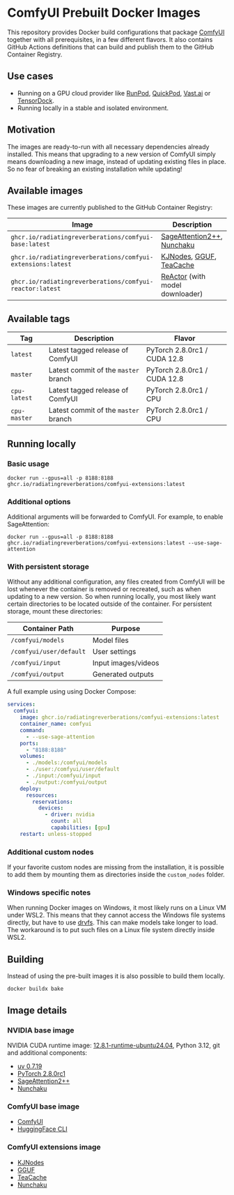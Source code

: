 # ComfyUI Prebuilt Docker Images

This repository provides Docker build configurations that package [ComfyUI](https://github.com/comfyanonymous/ComfyUI) together with all prerequisites, in a few different flavors. It also contains GitHub Actions definitions that can build and publish them to the GitHub Container Registry.

## Use cases

* Running on a GPU cloud provider like [RunPod](https://www.runpod.io/), [QuickPod](https://quickpod.io/), [Vast.ai](https://vast.ai/) or [TensorDock](https://tensordock.com/).
* Running locally in a stable and isolated environment.

## Motivation

The images are ready-to-run with all necessary dependencies already installed. This means that upgrading to a new version of ComfyUI simply means downloading a new image, instead of updating existing files in place. So no fear of breaking an existing installation while updating!

## Available images

These images are currently published to the GitHub Container Registry:

| Image | Description |
|-------|-------------|
| `ghcr.io/radiatingreverberations/comfyui-base:latest` | [SageAttention2++](https://github.com/thu-ml/SageAttention), [Nunchaku](https://github.com/mit-han-lab/nunchaku) |
| `ghcr.io/radiatingreverberations/comfyui-extensions:latest` | [KJNodes](https://github.com/kijai/ComfyUI-KJNodes), [GGUF](https://github.com/city96/ComfyUI-GGUF), [TeaCache](https://github.com/welltop-cn/ComfyUI-TeaCache) |
| `ghcr.io/radiatingreverberations/comfyui-reactor:latest` | [ReActor](https://github.com/Gourieff/ComfyUI-ReActor) (with model downloader) |

## Available tags

| Tag | Description | Flavor |
| --- | ------------| ------ |
| `latest` | Latest tagged release of ComfyUI | PyTorch 2.8.0rc1 / CUDA 12.8 |
| `master` | Latest commit of the `master` branch | PyTorch 2.8.0rc1 / CUDA 12.8 |
| `cpu-latest` | Latest tagged release of ComfyUI | PyTorch 2.8.0rc1 / CPU |
| `cpu-master` | Latest commit of the `master` branch | PyTorch 2.8.0rc1 / CPU |

## Running locally

### Basic usage

```shell
docker run --gpus=all -p 8188:8188 ghcr.io/radiatingreverberations/comfyui-extensions:latest
```

### Additional options

Additional arguments will be forwarded to ComfyUI. For example, to enable SageAttention:

```shell
docker run --gpus=all -p 8188:8188 ghcr.io/radiatingreverberations/comfyui-extensions:latest --use-sage-attention
```

### With persistent storage

Without any additional configuration, any files created from ComfyUI will be lost whenever the container is removed or recreated, such as when updating to a new version. So when running locally, you most likely want certain directories to be located outside of the container. For persistent storage, mount these directories:

| Container Path | Purpose |
|----------------|---------|
| `/comfyui/models` | Model files |
| `/comfyui/user/default` | User settings |
| `/comfyui/input` | Input images/videos |
| `/comfyui/output` | Generated outputs |

A full example using using Docker Compose:

```yaml
services:
  comfyui:
    image: ghcr.io/radiatingreverberations/comfyui-extensions:latest
    container_name: comfyui
    command:
      - --use-sage-attention
    ports:
      - "8188:8188"
    volumes:
      - ./models:/comfyui/models
      - ./user:/comfyui/user/default
      - ./input:/comfyui/input
      - ./output:/comfyui/output
    deploy:
      resources:
        reservations:
          devices:
            - driver: nvidia
              count: all
              capabilities: [gpu]
    restart: unless-stopped
```

### Additional custom nodes

If your favorite custom nodes are missing from the installation, it is possible to add them by mounting them as directories inside the `custom_nodes` folder.

### Windows specific notes

When running Docker images on Windows, it most likely runs on a Linux VM under WSL2. This means that they cannot access the Windows file systems directly, but have to use [drvfs](https://wsl.dev/technical-documentation/drvfs/). This can make models take longer to load. The workaround is to put such files on a Linux file system directly inside WSL2.

## Building

Instead of using the pre-built images it is also possible to build them locally.

```shell
docker buildx bake
```

## Image details

### NVIDIA base image

NVIDIA CUDA runtime image: [12.8.1-runtime-ubuntu24.04](https://gitlab.com/nvidia/container-images/cuda/blob/master/dist/12.8.1/ubuntu24.04/runtime/Dockerfile), Python 3.12, git and additional components:

* [uv 0.7.19](https://docs.astral.sh/uv/)
* [PyTorch 2.8.0rc1](https://dev-discuss.pytorch.org/t/pytorch-2-8-rc1-produced-for-pytorch/3087)
* [SageAttention2++](https://github.com/woct0rdho/SageAttention.git)
* [Nunchaku](https://github.com/mit-han-lab/nunchaku.git)

### ComfyUI base image

* [ComfyUI](https://github.com/comfyanonymous/ComfyUI)
* [HuggingFace CLI](https://huggingface.co/docs/huggingface_hub/guides/cli)

### ComfyUI extensions image

* [KJNodes](https://github.com/kijai/ComfyUI-KJNodes)
* [GGUF](https://github.com/city96/ComfyUI-GGUF)
* [TeaCache](https://github.com/welltop-cn/ComfyUI-TeaCache)
* [Nunchaku](https://github.com/mit-han-lab/ComfyUI-nunchaku)
